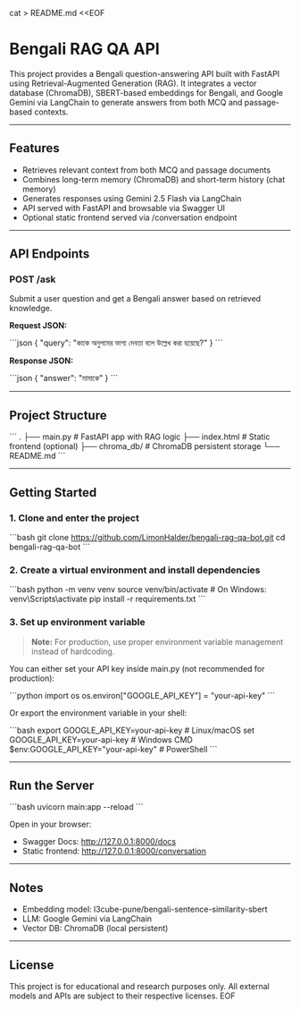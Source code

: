 cat > README.md <<EOF
# Bengali RAG QA API

This project provides a Bengali question-answering API built with FastAPI using Retrieval-Augmented Generation (RAG). It integrates a vector database (ChromaDB), SBERT-based embeddings for Bengali, and Google Gemini via LangChain to generate answers from both MCQ and passage-based contexts.

---

## Features

- Retrieves relevant context from both MCQ and passage documents  
- Combines long-term memory (ChromaDB) and short-term history (chat memory)  
- Generates responses using Gemini 2.5 Flash via LangChain  
- API served with FastAPI and browsable via Swagger UI  
- Optional static frontend served via /conversation endpoint  

---

## API Endpoints

### POST /ask

Submit a user question and get a Bengali answer based on retrieved knowledge.

**Request JSON:**

\`\`\`json
{
  "query": "কাকে অনুপমের ভাগ্য দেবতা বলে উল্লেখ করা হয়েছে?"
}
\`\`\`

**Response JSON:**

\`\`\`json
{
  "answer": "মামাকে"
}
\`\`\`

---

## Project Structure

\`\`\`
.
├── main.py                # FastAPI app with RAG logic
├── index.html             # Static frontend (optional)
├── chroma_db/             # ChromaDB persistent storage
└── README.md
\`\`\`

---

## Getting Started

### 1. Clone and enter the project

\`\`\`bash
git clone https://github.com/LimonHalder/bengali-rag-qa-bot.git
cd bengali-rag-qa-bot
\`\`\`

### 2. Create a virtual environment and install dependencies

\`\`\`bash
python -m venv venv
source venv/bin/activate       # On Windows: venv\\Scripts\\activate
pip install -r requirements.txt
\`\`\`

### 3. Set up environment variable

> **Note:** For production, use proper environment variable management instead of hardcoding.

You can either set your API key inside main.py (not recommended for production):

\`\`\`python
import os
os.environ["GOOGLE_API_KEY"] = "your-api-key"
\`\`\`

Or export the environment variable in your shell:

\`\`\`bash
export GOOGLE_API_KEY=your-api-key  # Linux/macOS
set GOOGLE_API_KEY=your-api-key     # Windows CMD
\$env:GOOGLE_API_KEY="your-api-key"  # PowerShell
\`\`\`

---

## Run the Server

\`\`\`bash
uvicorn main:app --reload
\`\`\`

Open in your browser:

- Swagger Docs: http://127.0.0.1:8000/docs  
- Static frontend: http://127.0.0.1:8000/conversation

---

## Notes

- Embedding model: l3cube-pune/bengali-sentence-similarity-sbert  
- LLM: Google Gemini via LangChain  
- Vector DB: ChromaDB (local persistent)

---

## License

This project is for educational and research purposes only. All external models and APIs are subject to their respective licenses.
EOF
